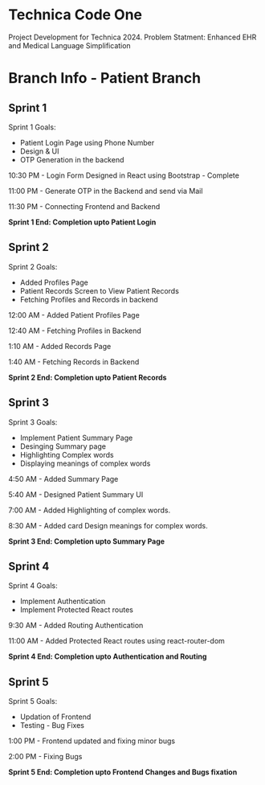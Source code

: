 # Technica Code One

Project Development for Technica 2024. Problem Statment: Enhanced EHR and Medical Language Simplification

# Branch Info - Patient Branch

## Sprint 1

Sprint 1 Goals:

- Patient Login Page using Phone Number
- Design & UI
- OTP Generation in the backend

10:30 PM - Login Form Designed in React using Bootstrap - Complete

11:00 PM - Generate OTP in the Backend and send via Mail

11:30 PM - Connecting Frontend and Backend

**Sprint 1 End: Completion upto Patient Login**

## Sprint 2

Sprint 2 Goals:

- Added Profiles Page
- Patient Records Screen to View Patient Records
- Fetching Profiles and Records in backend

12:00 AM - Added Patient Profiles Page

12:40 AM - Fetching Profiles in Backend

1:10 AM - Added Records Page

1:40 AM - Fetching Records in Backend

**Sprint 2 End: Completion upto Patient Records**

## Sprint 3

Sprint 3 Goals:

- Implement Patient Summary Page
- Desinging Summary page
- Highlighting Complex words
- Displaying meanings of complex words

4:50 AM - Added Summary Page

5:40 AM - Designed Patient Summary UI

7:00 AM - Added Highlighting of complex words.

8:30 AM - Added card Design meanings for complex words.

**Sprint 3 End: Completion upto Summary Page**

## Sprint 4

Sprint 4 Goals:

- Implement Authentication
- Implement Protected React routes

9:30 AM - Added Routing Authentication

11:00 AM - Added Protected React routes using react-router-dom

**Sprint 4 End: Completion upto Authentication and Routing**

## Sprint 5

Sprint 5 Goals:

- Updation of Frontend
- Testing - Bug Fixes

1:00 PM - Frontend updated and fixing minor bugs

2:00 PM - Fixing Bugs

**Sprint 5 End: Completion upto Frontend Changes and Bugs fixation**
